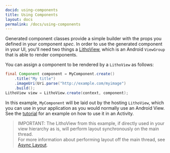 ```yaml
---
docid: using-components
title: Using Components
layout: docs
permalink: /docs/using-components
---
```

Generated component classes provide a simple builder with the props you defined in your component *spec*. In order to use the generated component in your UI, you'll need two things a [LithoView](/javadoc/com/facebook/litho/LithoView), which is an Android `ViewGroup` that is able to render components.

You can assign a component to be rendered by a `LithoView` as follows:

```java
final Component component = MyComponent.create()
    .title("My title")
    .imageUri(Uri.parse("http://example.com/myimage")
    .build();
LithoView view = LithoView.create(context, component);    
```

In this example, `MyComponent` will be laid out by the hosting `LithoView`, which you can use in your application as you would normally use an Android View. See the [tutorial](/docs/tutorial#hello-world) for an example on how to use it in an Activity.

> IMPORTANT: The LithoView from this example, if directly used in your view hierarchy as is, will perform layout synchronously on the main thread.  
For more information about performing layout off the main thread, see [Async Layout](/docs/asynchronous-layout).



